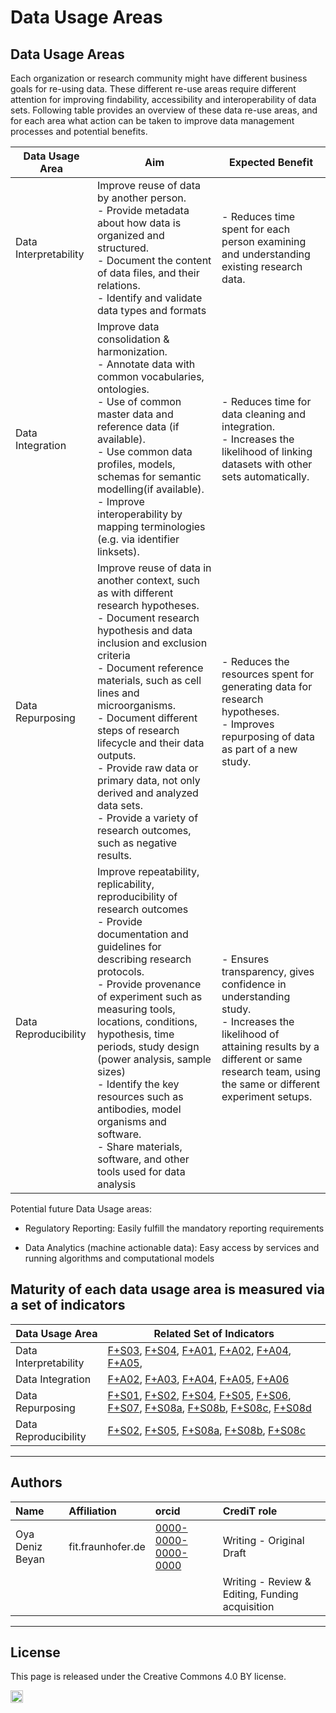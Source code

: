 # Data Usage Areas

## Data Usage Areas

Each organization or research community might have different business goals for re-using data. These different re-use areas require different attention for improving findability, accessibility and interoperability of data sets. Following table provides an overview of these data re-use areas, and for each area what action can be taken to improve data management processes and potential benefits.



|Data Usage Area                |Aim |Expected Benefit|
|----------------|-------------------------------|-----------------------------|
|<a name="Interpretability"> Data Interpretability </a>|Improve reuse of data by another person.<br>-   Provide metadata about how data is organized and structured.<br>-   Document the content of data files, and their relations.<br>  -   Identify and validate data types and formats           |- Reduces time spent for each person examining and understanding existing research data.            |
|<a name="Integration"> Data Integration </a>|Improve data consolidation & harmonization.<br>-   Annotate data with common vocabularies, ontologies.  <br>-   Use of common master data and reference data (if available). <br>-   Use common data profiles, models, schemas for semantic modelling(if available).<br>-   Improve interoperability by mapping terminologies (e.g. via identifier linksets).           |- Reduces time for data cleaning and integration.<br>- Increases the likelihood of linking datasets with other sets automatically.            |
|<a name="Repurposing"> Data Repurposing </a> |Improve reuse of data in another context, such as with different research hypotheses.<br>-   Document research hypothesis and data inclusion and exclusion criteria  <br>-   Document reference materials, such as cell lines and microorganisms. <br>-   Document different steps of research lifecycle and their data outputs.<br>-   Provide raw data or primary data, not only derived and analyzed data sets.<br>-   Provide a variety of research outcomes, such as negative results.|- Reduces the resources spent for generating data for research hypotheses.<br>- Improves repurposing of data as part of a new study.|
|<a name="Reproducibility"> Data Reproducibility </a>|Improve repeatability, replicability, reproducibility of research outcomes<br>-   Provide documentation and guidelines for describing research protocols.<br>-   Provide provenance of experiment such as measuring tools, locations, conditions, hypothesis, time periods, study design (power analysis, sample sizes)<br>-   Identify the key resources such as antibodies, model organisms and software.<br>-   Share materials, software, and other tools used for data analysis|- Ensures transparency, gives confidence in understanding study.<br>- Increases the likelihood of attaining results by a different or same research team, using the same or different experiment setups.|



Potential future Data Usage areas:

-   Regulatory Reporting: Easily fulfill the mandatory reporting requirements

-   Data Analytics (machine actionable data): Easy access by services and running algorithms and computational models


## Maturity of each data usage area is measured via a set of indicators

|Data Usage Area|Related Set of Indicators|
|----------------|-------------------------------|
|Data Interpretability|[F+S03](FAIR+Indicators.md#F+S03), [F+S04](FAIR+Indicators.md#F+S04), [F+A01](FAIR+Indicators.md#F+A01), [F+A02](FAIR+Indicators.md#F+A02), [F+A04](FAIR+Indicators.md#F+A04), [F+A05](FAIR+Indicators.md#F+A05),|
|Data Integration|[F+A02](FAIR+Indicators.md#F+A02), [F+A03](FAIR+Indicators.md#F+A03), [F+A04](FAIR+Indicators.md#F+A04), [F+A05](FAIR+Indicators.md#F+A05), [F+A06](FAIR+Indicators.md#F+A06)|
|Data Repurposing|[F+S01](FAIR+Indicators.md#F+S01), [F+S02](FAIR+Indicators.md#F+S02), [F+S04](FAIR+Indicators.md#F+S04), [F+S05](FAIR+Indicators.md#F+S05), [F+S06](FAIR+Indicators.md#F+S06), [F+S07](FAIR+Indicators.md#F+S07), [F+S08a](FAIR+Indicators.md#F+S08a), [F+S08b](FAIR+Indicators.md#F+S08b), [F+S08c](FAIR+Indicators.md#F+S08c), [F+S08d](FAIR+Indicators.md#F+S08d)|
|Data Reproducibility|[F+S02](FAIR+Indicators.md#F+S02), [F+S05](FAIR+Indicators.md#F+S05), [F+S08a](FAIR+Indicators.md#F+S08a), [F+S08b](FAIR+Indicators.md#F+S08b), [F+S08c](FAIR+Indicators.md#F+S08c)|



---

## Authors

| Name | Affiliation  | orcid | CrediT role  |
| :------------- | :------------- | :------------- |:------------- |
| Oya Deniz Beyan | fit.fraunhofer.de | [0000-0000-0000-0000](https://orcid.org/orcid.org/0000-0000-0000-0000) | Writing - Original Draft |
|  |  | | Writing - Review & Editing, Funding acquisition | 

---

## License

This page is released under the Creative Commons 4.0 BY license.

<a href="https://creativecommons.org/licenses/by/4.0/"><img src="https://mirrors.creativecommons.org/presskit/buttons/80x15/png/by.png" height="20"/></a>
